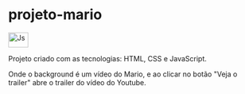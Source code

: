 # projeto-mario

<img align="center" alt="Js" height="30" width="40" src="">
 
Projeto criado com as tecnologias: HTML, CSS e JavaScript.

Onde o background é um vídeo do Mario, e ao clicar no botão "Veja o trailer" abre o trailer do vídeo do Youtube.

